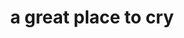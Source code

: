 ---
pid: ch667
title: a great place to cry
location_transcription: the dirtiest car in the Market-Frankford Line
coordinates: "[-75.165154907142, 39.952599137394]"
zipcode: '19129'
gen_neighborhood: Northwest Philadelphia
neighborhood: East Falls
outside_phl: 
age: '25'
age_range: 20-29
instagram: 
image_file_name: ch_667.jpg
proposal_transcription: Inspired by //Persistence// (CH 249), and the comment //Philly
  doesn't have enough good places to cry.// A sad sculpture of Danny DeVito stands
  next to the lonely seat on the MFL, flowers bursting out of his pants. They are
  real flowers. Your tears will keep them alive.
topic: Pop Culture,Unknown
topic_summary: 0, 0
type: Interactive,Sculpture Statue
keywords_other: crying, danny devito, loneliness, sadness, Danny DeVito, It's Always
  Sunny in Philadelphia, Persistence
credit: various (collaboration)
image_labels: 
twitter: 
facebook: 
permalink: "/monuments/ch667/"
layout: item-page
---